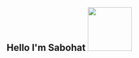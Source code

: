 ## Hello I'm Sabohat <img src="https://media0.giphy.com/media/v1.Y2lkPTc5MGI3NjExc293M3Y2dGxybGlqNTRhcDZxbTl3ZWE2dnRlbnY1YXBzZXpjbWx6OCZlcD12MV9pbnRlcm5hbF9naWZfYnlfaWQmY3Q9cw/gM5qFksULw54NMWyry/giphy.gif" width="100px">

<!--
**Butterfly1411/Butterfly1411** is a ✨ _special_ ✨ repository because its `README.md` (this file) appears on your GitHub profile.

Here are some ideas to get you started:

- 🔭 I’m currently working on ...
- 🌱 I’m currently learning ...
- 👯 I’m looking to collaborate on ...
- 🤔 I’m looking for help with ...
- 💬 Ask me about ...
- 📫 How to reach me: ...
- 😄 Pronouns: ...
- ⚡ Fun fact: ...
-->
